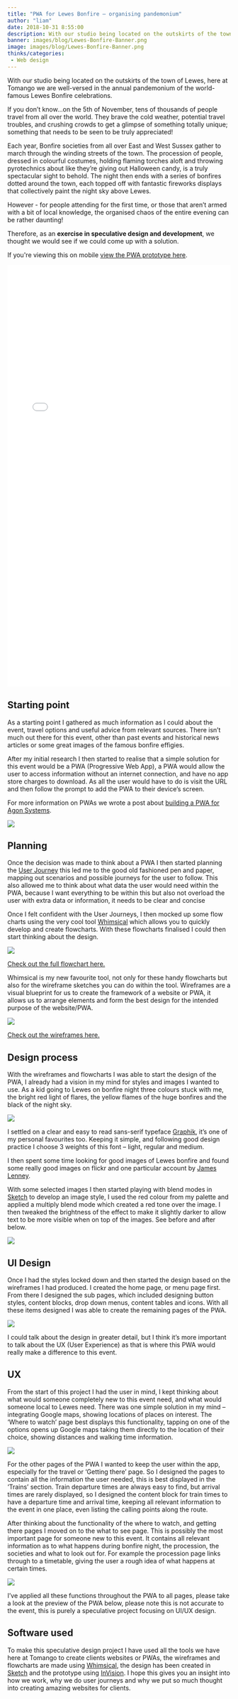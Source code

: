 ```yaml
---
title: "PWA for Lewes Bonfire – organising pandemonium"
author: "liam"
date: 2018-10-31 8:55:00
description: With our studio being located on the outskirts of the town of Lewes, here at Tomango we are well-versed in the annual pandemonium of the world-famous Lewes Bonfire celebrations.
banner: images/blog/Lewes-Bonfire-Banner.png
image: images/blog/Lewes-Bonfire-Banner.png
thinks/categories: 
 - Web design
---
```


With our studio being located on the outskirts of the town of Lewes, here at Tomango we are well-versed in the annual pandemonium of the world-famous Lewes Bonfire celebrations.

If you don’t know...on the 5th of November, tens of thousands of people travel from all over the world. They brave the cold weather, potential travel troubles, and crushing crowds to get a glimpse of something totally unique;
something that needs to be seen to be truly appreciated!

Each year, Bonfire societies from all over East and West Sussex gather to march through the winding streets of the town. The procession of people, dressed in colourful costumes, holding flaming torches aloft and throwing
pyrotechnics about like they’re giving out Halloween candy, is a truly spectacular sight to behold. The night then ends with a series of bonfires dotted around the town, each topped off with fantastic fireworks displays that
collectively paint the night sky above Lewes.

However - for people attending for the first time, or those that aren’t armed with a bit of local knowledge, the organised chaos of the entire evening can be rather daunting!

Therefore, as an **exercise in speculative design and development**, we thought we would see if we could come up with a solution.

If you're viewing this on mobile [view the PWA prototype here](https://invis.io/4WOSQSY3Z5D#/327107403_Mobile).

<iframe style="transform: scale(1.0) "width="100%" height="950" src="//invis.io/P8OTP11YHV7" frameborder="0" allowfullscreen></iframe>


## Starting point

As a starting point I gathered as much information as I could about the event, travel options and useful advice from relevant sources. There isn’t much out there for this event, other than past events and historical news articles or
some great images of the famous bonfire effigies.

After my initial research I then started to realise that a simple solution for this event would be a PWA (Progressive Web App), a PWA would allow the user to access information without an internet connection, and have no app store
charges to download. As all the user would have to do is visit the URL and then follow the prompt to add the PWA to their device’s screen.

For more information on PWAs we wrote a post about [building a PWA for Agon Systems](thinks/building-progressive-web-app/).

![](images/blog/Lewes-Bonfire-plan.png)

## Planning 

Once the decision was made to think about a PWA I then started planning the [User Journey](https://www.tomango.co.uk/thinks/what-is-user-journey/) this led me to the good old fashioned pen and paper, mapping out scenarios and possible journeys for the user to follow. This also allowed me to
think about what data the user would need within the PWA, because I want everything to be within this but also not overload the user with extra data or information, it needs to be clear and concise

Once I felt confident with the User Journeys, I then mocked up some flow charts using the very cool tool [Whimsical](https://whimsical.co/) which allows you to quickly develop and create flowcharts. With these flowcharts finalised I
could then start thinking about the design.

![](images/blog/Lewes-Bonfire-Flowchart.png)

[Check out the full flowchart here.](https://whimsical.co/5HP52YUHW11Y1PinbNfm9W#7YNFXnKbYh6ZQSyyo87As)

Whimsical is my new favourite tool, not only for these handy flowcharts but also for the wireframe sketches you can do within the tool. Wireframes are a visual blueprint for us to create the framework of a website or PWA, it allows
us to arrange elements and form the best design for the intended purpose of the website/PWA.

![](images/blog/Lewes-Bonfire-wireframes.png)

[Check out the wireframes here.](https://whimsical.co/MX5vCAoQrW936CqRCcCAtA#2Ux7TurymMNiYmEtsV9R)

## Design process

With the wireframes and flowcharts I was able to start the design of the PWA, I already had a vision in my mind for styles and images I wanted to use. As a kid going to Lewes on bonfire night three colours stuck with me, the bright
red light of flares, the yellow flames of the huge bonfires and the black of the night sky.

![](images/blog/Lewes-Bonfire-colours.png)

I settled on a clear and easy to read sans-serif typeface [Graphik](https://commercialtype.com/catalog/graphik/graphik), it’s one of my personal favourites too. Keeping it simple, and following good design practice I choose 3 weights
of this font – light, regular and medium.

I then spent some time looking for good images of Lewes bonfire and found some really good images on flickr and one particular account by [James Lenney](https://www.flickr.com/photos/100974792@N07/albums/72157688997958144).

With some selected images I then started playing with blend modes in [Sketch](https://youtu.be/5EatUkHez0U) to develop an image style, I used the red colour from my palette and applied a multiply blend mode which created a red tone
over the image. I then tweaked the brightness of the effect to make it slightly darker to allow text to be more visible when on top of the images. See before and after below.

![](images/blog/Lewes-Bonfire-Before-After.png)

## UI Design

Once I had the styles locked down and then started the design based on the wireframes I had produced. I created the home page, or menu page first. From there I designed the sub pages, which included designing button styles, content
blocks, drop down menus, content tables and icons. With all these items designed I was able to create the remaining pages of the PWA.

![](images/blog/Lewes-Bonfire-symbols.png)

I could talk about the design in greater detail, but I think it’s more important to talk about the UX (User Experience) as that is where this PWA would really make a difference to this event.

## UX

From the start of this project I had the user in mind, I kept thinking about what would someone completely new to this event need, and what would someone local to Lewes need. There was one simple solution in my mind – integrating
Google maps, showing locations of places on interest. The ‘Where to watch’ page best displays this functionality, tapping on one of the options opens up Google maps taking them directly to the location of their choice, showing
distances and walking time information.

![](images/blog/Lewes-Bonfire-Google-maps.gif)

For the other pages of the PWA I wanted to keep the user within the app, especially for the travel or ‘Getting there’ page. So I designed the pages to contain all the information the user needed, this is best displayed in the
‘Trains’ section. Train departure times are always easy to find, but arrival times are rarely displayed, so I designed the content block for train times to have a departure time and arrival time, keeping all relevant information to
the event in one place, even listing the calling points along the route.

After thinking about the functionality of the where to watch, and getting there pages I moved on to the what to see page. This is possibly the most important page for someone new to this event. It contains all relevant information
as to what happens during bonfire night, the procession, the societies and what to look out for. For example the procession page links through to a timetable, giving the user a rough idea of what happens at certain times.

![](images/blog/Lewes-Bonfire-content-blocks.png)

I’ve applied all these functions throughout the PWA to all pages, please take a look at the preview of the PWA below, please note this is not accurate to the event, this is purely a speculative project focusing on UI/UX design.

## Software used

To make this speculative design project I have used all the tools we have here at Tomango to create clients websites or PWAs, the wireframes and flowcharts are made using [Whimsical](https://whimsical.co/), the design has been
created in [Sketch](https://youtu.be/5EatUkHez0U) and the prototype using [InVision](thinks/why-we-use-invision/). I hope this gives you an insight into how we work, why we do user journeys and why we put so much thought into
creating amazing websites for clients.
